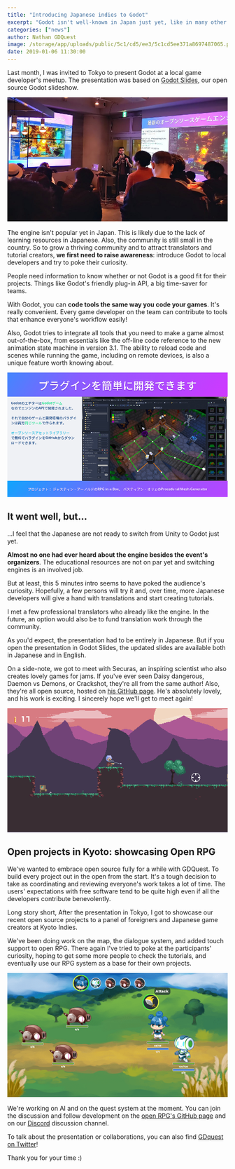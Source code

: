 ```yaml
---
title: "Introducing Japanese indies to Godot"
excerpt: "Godot isn't well-known in Japan just yet, like in many other countries all around the world. I got the chance to present it to indie developers in Tokyo and in Kyoto. Here's a quick report and an example of how you can help raise awareness about the engine where you are."
categories: ["news"]
author: Nathan GDQuest
image: /storage/app/uploads/public/5c1/cd5/ee3/5c1cd5ee371a8697487065.png
date: 2019-01-06 11:30:00
---
```


Last month, I was invited to Tokyo to present Godot at a local game developer's meetup. The presentation was based on [Godot Slides](https://github.com/GDquest/godot-slides), our open source Godot slideshow.

![tokyo-indies-1.jpg](/storage/app/uploads/public/5c1/cd0/155/5c1cd015563d7496670722.jpg)

The engine isn't popular yet in Japan. This is likely due to the lack of learning resources in Japanese. Also, the community is still small in the country. So to grow a thriving community and to attract translators and tutorial creators, **we first need to raise awareness**: introduce Godot to local developers and try to poke their curiosity.

People need information to know whether or not Godot is a good fit for their projects. Things like Godot's friendly plug-in API, a big time-saver for teams. 

With Godot, you can **code tools the same way you code your games**. It's really convenient. Every game developer on the team can contribute to tools that enhance everyone's workflow easily! 

Also, Godot tries to integrate all tools that you need to make a game almost out-of-the-box, from essentials like the off-line code reference to the new animation state machine in version 3.1. The ability to reload code and scenes while running the game, including on remote devices, is also a unique feature worth knowing about.

![03-godot-pres.png](/storage/app/uploads/public/5c1/cd0/2d2/5c1cd02d25635899025348.png)

## It went well, but...

...I feel that the Japanese are not ready to switch from Unity to Godot just yet.

**Almost no one had ever heard about the engine besides the event's organizers**. The educational resources are not on par yet and switching engines is an involved job. 

But at least, this 5 minutes intro seems to have poked the audience's curiosity. Hopefully, a few persons will try it and, over time, more Japanese developers will give a hand with translations and start creating tutorials.

I met a few professional translators who already like the engine. In the future, an option would also be to fund translation work through the community.

As you'd expect, the presentation had to be entirely in Japanese. But if you open the presentation in Godot Slides, the updated slides are available both in Japanese and in English.

On a side-note, we got to meet with Securas, an inspiring scientist who also creates lovely games for jams. If you've ever seen Daisy dangerous, Daemon vs Demons, or Crackshot, they're all from the same author! Also, they're all open source, hosted on [his GitHub page](https://github.com/securas). He's absolutely lovely, and his work is exciting. I sincerely hope we'll get to meet again!

![crackshot.png](/storage/app/uploads/public/5c1/cd5/13a/5c1cd513a69a3321944156.png)

## Open projects in Kyoto: showcasing Open RPG

We've wanted to embrace open source fully for a while with GDQuest. To build every project out in the open from the start. It's a tough decision to take as coordinating and reviewing everyone's work takes a lot of time. The users' expectations with free software tend to be quite high even if all the developers contribute benevolently.

Long story short, After the presentation in Tokyo, I got to showcase our recent open source projects to a panel of foreigners and Japanese game creators at Kyoto Indies.

We've been doing work on the map, the dialogue system, and added touch support to open RPG. There again I've tried to poke at the participants' curiosity, hoping to get some more people to check the tutorials, and eventually use our RPG system as a base for their own projects.

![Godot_v3.1-alpha3_win64_2018-12-21_20-58-50-fs8.png](/storage/app/uploads/public/5c1/cd5/bd4/5c1cd5bd4c5b3474514793.png)

We're working on AI and on the quest system at the moment. You can join the discussion and follow development on the [open RPG's GitHub page](https://github.com/GDquest/godot-turn-based-rpg/) and on our [Discord](https://discord.gg/CHYVgar) discussion channel.

To talk about the presentation or collaborations, you can also find [GDquest on Twitter](https://twitter.com/NathanGDquest)!

Thank you for your time :)